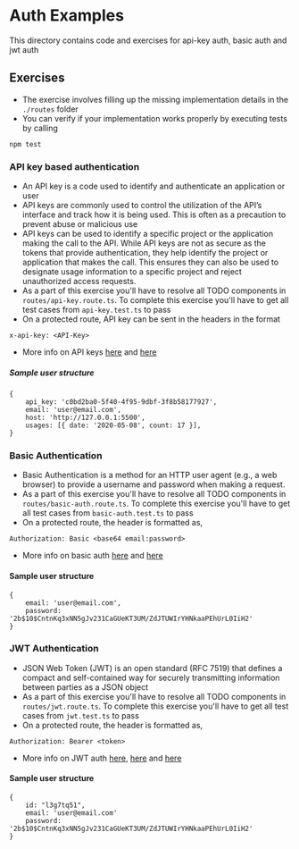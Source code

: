 # Auth Examples

This directory contains code and exercises for api-key auth, basic auth and jwt auth

## Exercises

- The exercise involves filling up the missing implementation details in the `./routes` folder
- You can verify if your implementation works properly by executing tests by calling
```
npm test
```

### API key based authentication

- An API key is a code used to identify and authenticate an application or user
- API keys are commonly used to control the utilization of the API’s interface and track how it is being used. This is often as a precaution to prevent abuse or malicious use
- API keys can be used to identify a specific project or the application making the call to the API. While API keys are not as secure as the tokens that provide authentication, they help identify the project or application that makes the call. This ensures they can also be used to designate usage information to a specific project and reject unauthorized access requests.
- As a part of this exercise you'll have to resolve all TODO components in `routes/api-key.route.ts`. To complete this exercise you'll have to get all test cases from `api-key.test.ts` to pass
- On a protected route, API key can be sent in the headers in the format

```
x-api-key: <API-Key>
```

-   More info on API keys [here](https://www.fortinet.com/resources/cyberglossary/api-key) and [here](https://blog.stoplight.io/api-keys-best-practices-to-authenticate-apis)

##### Sample user structure

```
{
    api_key: 'c0bd2ba0-5f40-4f95-9dbf-3f8b58177927',
    email: 'user@email.com',
    host: 'http://127.0.0.1:5500',
    usages: [{ date: '2020-05-08', count: 17 }],
}
```

### Basic Authentication

- Basic Authentication is a method for an HTTP user agent (e.g., a web browser) to provide a username and password when making a request.
- As a part of this exercise you'll have to resolve all TODO components in `routes/basic-auth.route.ts`. To complete this exercise you'll have to get all test cases from `basic-auth.test.ts` to pass
- On a protected route, the header is formatted as,

```
Authorization: Basic <base64 email:password>
```

-   More info on basic auth [here](https://www.twilio.com/docs/glossary/what-is-basic-authentication) and [here](https://www.geeksforgeeks.org/basic-authentication-in-node-js-using-http-header/)

#### Sample user structure

```
{
    email: 'user@email.com',
    password: '2b$10$CntnKq3xNN5gJv231CaGUeKT3UM/ZdJTUWIrYHNkaaPEhUrL0IiH2'
}
```

### JWT Authentication

- JSON Web Token (JWT) is an open standard (RFC 7519) that defines a compact and self-contained way for securely transmitting information between parties as a JSON object
- As a part of this exercise you'll have to resolve all TODO components in `routes/jwt.route.ts`. To complete this exercise you'll have to get all test cases from `jwt.test.ts` to pass
- On a protected route, the header is formatted as,

```
Authorization: Bearer <token>
```

-   More info on JWT auth [here](https://jwt.io/introduction), [here](https://blog.logrocket.com/jwt-authentication-best-practices/) and [here](https://www.freecodecamp.org/news/securing-node-js-restful-apis-with-json-web-tokens-9f811a92bb52/)

#### Sample user structure

```
{
    id: "l3g7tq51",
    email: 'user@email.com'
    password: '2b$10$CntnKq3xNN5gJv231CaGUeKT3UM/ZdJTUWIrYHNkaaPEhUrL0IiH2'
}
```
